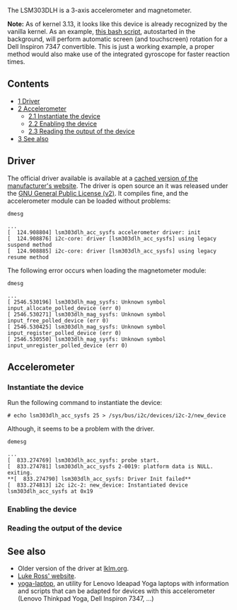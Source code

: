 The LSM303DLH is a 3-axis accelerometer and magnetometer.

**Note:** As of kernel 3.13, it looks like this device is already recognized by the vanilla kernel. As an example, [this bash script](http://pastebin.com/742KTaS6), autostarted in the background, will perform automatic screen (and touchscreen) rotation for a Dell Inspiron 7347 convertible. This is just a working example, a proper method would also make use of the integrated gyroscope for faster reaction times.

## Contents

*   [1 Driver](#Driver)
*   [2 Accelerometer](#Accelerometer)
    *   [2.1 Instantiate the device](#Instantiate_the_device)
    *   [2.2 Enabling the device](#Enabling_the_device)
    *   [2.3 Reading the output of the device](#Reading_the_output_of_the_device)
*   [3 See also](#See_also)

## Driver

The official driver available is available at a [cached version of the manufacturer's website](http://webcache.googleusercontent.com/search?q=cache:iJTcx9sEDbUJ:www.st.com/jp/analog/product/250145.jsp+&cd=2&hl=en&ct=clnk). The driver is open source an it was released under the [GNU General Public License (v2)](http://www.gnu.org/licenses/old-licenses/gpl-2.0.html). It compiles fine, and the accelerometer module can be loaded without problems:

 `dmesg` 
```
...
[  124.908804] lsm303dlh_acc_sysfs accelerometer driver: init
[  124.908876] i2c-core: driver [lsm303dlh_acc_sysfs] using legacy suspend method
[  124.908885] i2c-core: driver [lsm303dlh_acc_sysfs] using legacy resume method
```

The following error occurs when loading the magnetometer module:

 `dmesg` 
```
...
[ 2546.530196] lsm303dlh_mag_sysfs: Unknown symbol input_allocate_polled_device (err 0)
[ 2546.530271] lsm303dlh_mag_sysfs: Unknown symbol input_free_polled_device (err 0)
[ 2546.530425] lsm303dlh_mag_sysfs: Unknown symbol input_register_polled_device (err 0)
[ 2546.530550] lsm303dlh_mag_sysfs: Unknown symbol input_unregister_polled_device (err 0)
```

## Accelerometer

### Instantiate the device

Run the following command to instantiate the device:

```
# echo lsm303dlh_acc_sysfs 25 > /sys/bus/i2c/devices/i2c-2/new_device

```

Although, it seems to be a problem with the driver.

 `demesg` 
```
...
[  833.274769] lsm303dlh_acc_sysfs: probe start.
[  833.274781] lsm303dlh_acc_sysfs 2-0019: platform data is NULL. exiting.
**[  833.274790] lsm303dlh_acc_sysfs: Driver Init failed**
[  833.274813] i2c i2c-2: new_device: Instantiated device lsm303dlh_acc_sysfs at 0x19
```

### Enabling the device

### Reading the output of the device

## See also

*   Older version of the driver at [lklm.org](https://lkml.org/lkml/2010/12/1/3).
*   [Luke Ross' website](http://lukeross.name/dell/).
*   [yoga-laptop](https://github.com/pfps/yoga-laptop), an utility for Lenovo Ideapad Yoga laptops with information and scripts that can be adapted for devices with this accelerometer (Lenovo Thinkpad Yoga, Dell Inspiron 7347, ...)
